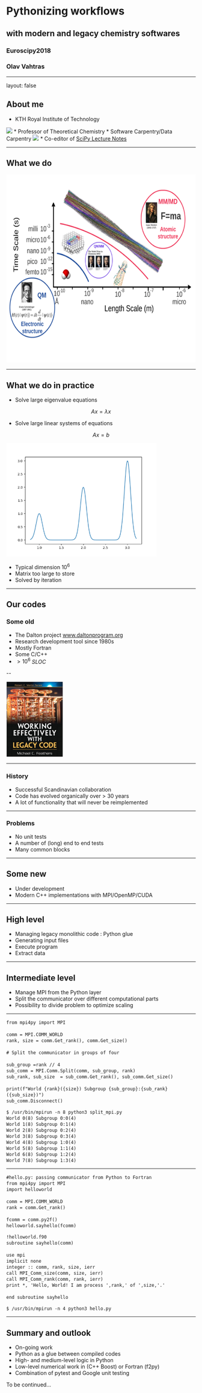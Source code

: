 <script type="text/x-mathjax-config">
  MathJax.Hub.Config({
    tex2jax: {
      inlineMath: [ ['$','$'], ["\\(","\\)"] ],
      processEscapes: true
    }
  });
</script>

<script type="text/javascript"
  src="https://cdn.mathjax.org/mathjax/latest/MathJax.js?config=TeX-AMS-MML_HTMLorMML">
</script>
# Pythonizing workflows 
## with modern and legacy chemistry softwares


### Euroscipy2018

### Olav Vahtras 

---

layout: false

## About me

* KTH Royal Institute of Technology
<img src="https://www.kth.se/img/icon/kth-mobile-icon.png" height="40">
* Professor of Theoretical Chemistry
* Software Carpentry/Data Carpentry
<img src="https://carpentries.org/assets/img/TheCarpentries.svg" height="40">
* Co-editor of <a href="http://www.scipy-lectures.org/">SciPy Lecture Notes</a>

---

## What we do

<img src="qmmm.png" height="500">

---

## What we do in practice

* Solve large eigenvalue equations

$$
Ax = \lambda x
$$

* Solve large linear systems of equations

$$
Ax = b
$$

<img src="spectrum.png" height="300">

* Typical dimension $10^6$
* Matrix too large to store
* Solved by iteration

---

## Our codes

### Some old

* The Dalton project www.daltonprogram.org
* Research development tool since 1980s
* Mostly Fortran
* Some C/C++
* $\gt 10^6$ *SLOC*

--

<div class="col-md-6" markdown="1">
</div>
<div class="col-md-6">
<img src="bookleg.png" height="200">
</div>


---

### History

* Successful Scandinavian collaboration
* Code has evolved organically over > 30 years
* A lot of functionality that will never be reimplemented

---

### Problems

* No unit tests
* A number of (long) end to end tests
* Many common blocks

---
## Some new

* Under development
* Modern C++ implementations with MPI/OpenMP/CUDA


---

## High level 

* Managing legacy monolithic code  : Python glue
* Generating input files
* Execute program
* Extract data

---

## Intermediate level

* Manage MPI from the Python layer 
* Split the communicator over different computational parts
* Possibility to divide problem to optimize scaling


---
```
from mpi4py import MPI 

comm = MPI.COMM_WORLD
rank, size = comm.Get_rank(), comm.Get_size()

# Split the communicator in groups of four

sub_group =rank // 4
sub_comm = MPI.Comm.Split(comm, sub_group, rank)
sub_rank, sub_size  = sub_comm.Get_rank(), sub_comm.Get_size()

print(f"World {rank}({size}) Subgroup {sub_group}:{sub_rank}({sub_size})")
sub_comm.Disconnect()
```
```
$ /usr/bin/mpirun -n 8 python3 split_mpi.py
World 0(8) Subgroup 0:0(4)
World 1(8) Subgroup 0:1(4)
World 2(8) Subgroup 0:2(4)
World 3(8) Subgroup 0:3(4)
World 4(8) Subgroup 1:0(4)
World 5(8) Subgroup 1:1(4)
World 6(8) Subgroup 1:2(4)
World 7(8) Subgroup 1:3(4)
```
---

```
#hello.py: passing communicator from Python to Fortran
from mpi4py import MPI
import helloworld

comm = MPI.COMM_WORLD
rank = comm.Get_rank()

fcomm = comm.py2f()
helloworld.sayhello(fcomm)
```

```
!helloworld.f90
subroutine sayhello(comm)

use mpi
implicit none
integer :: comm, rank, size, ierr
call MPI_Comm_size(comm, size, ierr)
call MPI_Comm_rank(comm, rank, ierr)
print *, 'Hello, World! I am process ',rank,' of ',size,'.'
  
end subroutine sayhello
```
```
$ /usr/bin/mpirun -n 4 python3 hello.py
```

---

## Summary and outlook

* On-going work
* Python as a glue between compiled codes
* High- and medium-level logic in Python
* Low-level numerical work in (C++ Boost) or Fortran (f2py)
* Combination of pytest and Google unit testing

To be continued...
